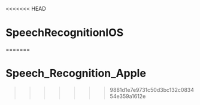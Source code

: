 <<<<<<< HEAD
# SpeechRecognitionIOS
=======
# Speech_Recognition_Apple

>>>>>>> 9881d1e7e9731c50d3bc132c083454e359a1612e
